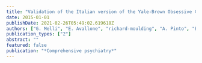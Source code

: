 ```yaml
---
title: "Validation of the Italian version of the Yale-Brown Obsessive Compulsive Scale Second Edition (Y-BOCS-II) in a clinical sample"
date: 2015-01-01
publishDate: 2021-02-26T05:49:02.619618Z
authors: ["G. Melli", "E. Avallone", "richard-moulding", "A. Pinto", "E. Micheli", "C. Carraresi"]
publication_types: ["2"]
abstract: ""
featured: false
publication: "*Comprehensive psychiatry*"
---
```


